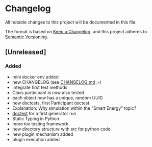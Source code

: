 # Changelog

All notable changes to this project will be documented in this file.

The format is based on [Keep a Changelog](https://keepachangelog.com/en/1.0.0/),
and this project adheres to [Semantic Versioning](https://semver.org/spec/v2.0.0.html).

## [Unreleased]

### Added 

- mini docker env added
- new CHANGELOG (see [CHANGELOG.md](https://github.com/smart-energy-di/pg-se-sim/blob/main/CHANGELOG.md) ;-)
- Integrate first test methods
- Class participant is now also tested
- each object now has a unique, random UUID
- new doctests, first Participant doctest
- Explanation: Why simulation within the "Smart Energy" topic?
- [doctest](https://github.com/smart-energy-di/pg-se-sim/blob/main/test/test_doc_participant.md) for a first generator run
- Static Typing in Python
- more tox testing framework
- new directory structure with src for python code
- new plugin mechanism added
- plugin execution added

